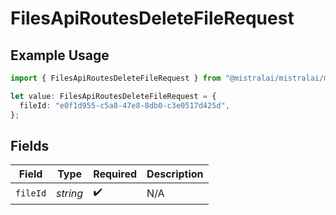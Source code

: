 # FilesApiRoutesDeleteFileRequest

## Example Usage

```typescript
import { FilesApiRoutesDeleteFileRequest } from "@mistralai/mistralai/models/operations";

let value: FilesApiRoutesDeleteFileRequest = {
  fileId: "e0f1d955-c5a8-47e8-8db0-c3e0517d425d",
};
```

## Fields

| Field              | Type               | Required           | Description        |
| ------------------ | ------------------ | ------------------ | ------------------ |
| `fileId`           | *string*           | :heavy_check_mark: | N/A                |